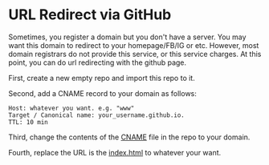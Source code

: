# URL Redirect via GitHub
Sometimes, you register a domain but you don't have a server. You may want this domain to redirect to your homepage/FB/IG or etc. However, most domain registrars do not provide this service, or this service charges. At this point, you can do url redirecting with the github page.

First, create a new empty repo and import this repo to it.

Second, add a CNAME record to your domain as follows:
```
Host: whatever you want. e.g. "www"
Target / Canonical name: your_username.github.io.
TTL: 10 min
```

Third, change the contents of the [CNAME](./CNAME) file in the repo to your domain.

Fourth, replace the URL is the [index.html](./index.html) to whatever your want.
